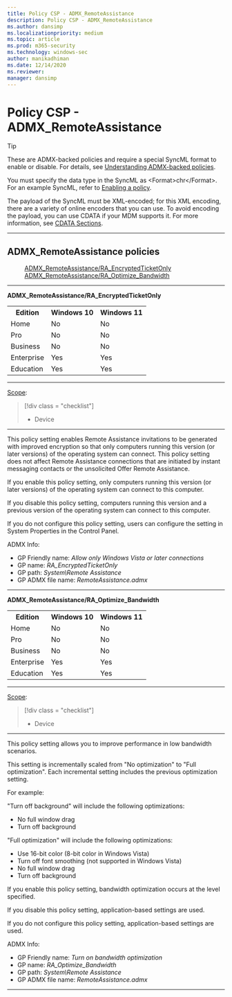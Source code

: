 ```yaml
---
title: Policy CSP - ADMX_RemoteAssistance
description: Policy CSP - ADMX_RemoteAssistance
ms.author: dansimp
ms.localizationpriority: medium
ms.topic: article
ms.prod: m365-security
ms.technology: windows-sec
author: manikadhiman
ms.date: 12/14/2020
ms.reviewer: 
manager: dansimp
---
```


# Policy CSP - ADMX_RemoteAssistance
>[!TIP]
> These are ADMX-backed policies and require a special SyncML format to enable or disable. For details, see [Understanding ADMX-backed policies](./understanding-admx-backed-policies.md).
> 
> You must specify the data type in the SyncML as &lt;Format&gt;chr&lt;/Format&gt;. For an example SyncML, refer to [Enabling a policy](./understanding-admx-backed-policies.md#enabling-a-policy).
> 
> The payload of the SyncML must be XML-encoded; for this XML encoding, there are a variety of online encoders that you can use. To avoid encoding the payload, you can use CDATA if your MDM supports it. For more information, see [CDATA Sections](http://www.w3.org/TR/REC-xml/#sec-cdata-sect).

<hr/>

<!--Policies-->
## ADMX_RemoteAssistance policies  

<dl>
  <dd>
    <a href="#admx-remoteassistance-ra-encryptedticketonly">ADMX_RemoteAssistance/RA_EncryptedTicketOnly</a>
  </dd>
  <dd>
    <a href="#admx-remoteassistance-ra-optimize-bandwidth">ADMX_RemoteAssistance/RA_Optimize_Bandwidth</a>
  </dd>
</dl>


<hr/>

<!--Policy-->
<a href="" id="admx-remoteassistance-ra-encryptedticketonly"></a>**ADMX_RemoteAssistance/RA_EncryptedTicketOnly**  

<!--SupportedSKUs-->
<table>
<tr>
    <th>Edition</th>
    <th>Windows 10</th>
    <th>Windows 11</th> 
</tr>
<tr>
    <td>Home</td>
    <td>No</td>
    <td>No</td>
</tr>
<tr>
    <td>Pro</td>
    <td>No</td>
    <td>No</td>
</tr>
<tr>
    <td>Business</td>
    <td>No</td>
    <td>No</td>
</tr>
<tr>
    <td>Enterprise</td>
    <td>Yes</td>
    <td>Yes</td>
</tr>
<tr>
    <td>Education</td>
    <td>Yes</td>
    <td>Yes</td>
</tr>
</table>

<!--/SupportedSKUs-->
<hr/>

<!--Scope-->
[Scope](./policy-configuration-service-provider.md#policy-scope):

> [!div class = "checklist"]
> * Device

<hr/>

<!--/Scope-->
<!--Description-->
This policy setting enables Remote Assistance invitations to be generated with improved encryption so that only computers running this version (or later versions) of the operating system can connect. This policy setting does not affect Remote Assistance connections that are initiated by instant messaging contacts or the unsolicited Offer Remote Assistance.

If you enable this policy setting, only computers running this version (or later versions) of the operating system can connect to this computer.

If you disable this policy setting, computers running this version and a previous version of the operating system can connect to this computer.

If you do not configure this policy setting, users can configure the setting in System Properties in the Control Panel.

<!--/Description-->


<!--ADMXBacked-->
ADMX Info:  
-   GP Friendly name: *Allow only Windows Vista or later connections*
-   GP name: *RA_EncryptedTicketOnly*
-   GP path: *System\Remote Assistance*
-   GP ADMX file name: *RemoteAssistance.admx*

<!--/ADMXBacked-->
<!--/Policy-->
<hr/>

<!--Policy-->
<a href="" id="admx-remoteassistance-ra-optimize-bandwidth"></a>**ADMX_RemoteAssistance/RA_Optimize_Bandwidth**  

<!--SupportedSKUs-->
<table>
<tr>
    <th>Edition</th>
    <th>Windows 10</th>
    <th>Windows 11</th> 
</tr>
<tr>
    <td>Home</td>
    <td>No</td>
    <td>No</td>
</tr>
<tr>
    <td>Pro</td>
    <td>No</td>
    <td>No</td>
</tr>
<tr>
    <td>Business</td>
    <td>No</td>
    <td>No</td>
</tr>
<tr>
    <td>Enterprise</td>
    <td>Yes</td>
    <td>Yes</td>
</tr>
<tr>
    <td>Education</td>
    <td>Yes</td>
    <td>Yes</td>
</tr>
</table>

<!--/SupportedSKUs-->
<hr/>

<!--Scope-->
[Scope](./policy-configuration-service-provider.md#policy-scope):

> [!div class = "checklist"]
> * Device

<hr/>

<!--/Scope-->
<!--Description-->
This policy setting allows you to improve performance in low bandwidth scenarios.

This setting is incrementally scaled from "No optimization" to "Full optimization".  Each incremental setting includes the previous optimization setting.

For example:

"Turn off background" will include the following optimizations:

- No full window drag
- Turn off background

"Full optimization" will include the following optimizations:

- Use 16-bit color (8-bit color in Windows Vista)
- Turn off font smoothing (not supported in Windows Vista)
- No full window drag
- Turn off background

If you enable this policy setting, bandwidth optimization occurs at the level specified.

If you disable this policy setting, application-based settings are used.

If you do not configure this policy setting, application-based settings are used.

<!--/Description-->


<!--ADMXBacked-->
ADMX Info:  
-   GP Friendly name: *Turn on bandwidth optimization*
-   GP name: *RA_Optimize_Bandwidth*
-   GP path: *System\Remote Assistance*
-   GP ADMX file name: *RemoteAssistance.admx*

<!--/ADMXBacked-->
<!--/Policy-->
<hr/>


<!--/Policies-->